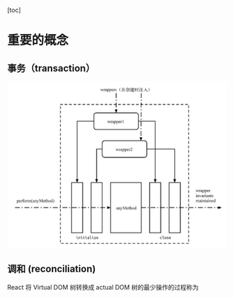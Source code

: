 [toc]
# 重要的概念
## 事务（transaction）
![transaction](./images/transaction.png)
## 调和 (reconciliation)
React 将 Virtual DOM 树转换成 actual DOM 树的最少操作的过程称为
